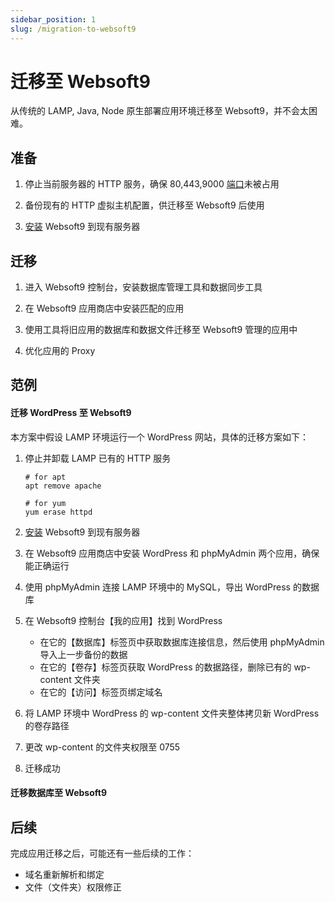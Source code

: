 ```yaml
---
sidebar_position: 1
slug: /migration-to-websoft9
---
```


# 迁移至 Websoft9

从传统的 LAMP, Java, Node 原生部署应用环境迁移至 Websoft9，并不会太困难。  

## 准备

1. 停止当前服务器的 HTTP 服务，确保 80,443,9000 [端口](./parameter#port)未被占用

2. 备份现有的 HTTP 虚拟主机配置，供迁移至 Websoft9 后使用

3. [安装](./install) Websoft9 到现有服务器

## 迁移

1. 进入 Websoft9 控制台，安装数据库管理工具和数据同步工具

2. 在 Websoft9 应用商店中安装匹配的应用

3. 使用工具将旧应用的数据库和数据文件迁移至 Websoft9 管理的应用中

4. 优化应用的 Proxy 

## 范例

#### 迁移 WordPress 至 Websoft9

本方案中假设 LAMP 环境运行一个 WordPress 网站，具体的迁移方案如下：

1. 停止并卸载 LAMP 已有的 HTTP 服务
   ```
   # for apt
   apt remove apache
   
   # for yum
   yum erase httpd
   ```

2. [安装](./install) Websoft9 到现有服务器

3. 在 Websoft9 应用商店中安装 WordPress 和 phpMyAdmin 两个应用，确保能正确运行

4. 使用 phpMyAdmin 连接 LAMP 环境中的 MySQL，导出 WordPress 的数据库

5. 在 Websoft9 控制台【我的应用】找到 WordPress

   - 在它的【数据库】标签页中获取数据库连接信息，然后使用 phpMyAdmin 导入上一步备份的数据
   - 在它的【卷存】标签页获取 WordPress 的数据路径，删除已有的 wp-content 文件夹
   - 在它的【访问】标签页绑定域名

6. 将 LAMP 环境中 WordPress 的 wp-content 文件夹整体拷贝新 WordPress 的卷存路径

7. 更改 wp-content 的文件夹权限至 0755

8. 迁移成功

#### 迁移数据库至 Websoft9

## 后续

完成应用迁移之后，可能还有一些后续的工作：

* 域名重新解析和绑定
* 文件（文件夹）权限修正




